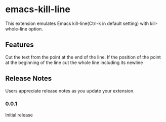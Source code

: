 # emacs-kill-line

This extension emulates Emacs kill-line(Ctrl-k in default setting) with kill-whole-line option.

## Features

Cut the text from the point at the end of the line. If the position of the point at the beginning of the line cut the whole line including its newline 

## Release Notes

Users appreciate release notes as you update your extension.

### 0.0.1

Initial release


